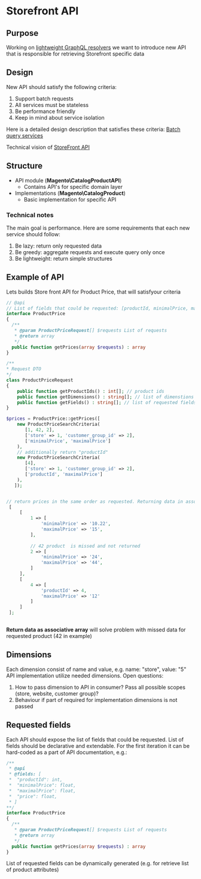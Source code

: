 
# Storefront API

## Purpose
Working on [lightweight GraphQL resolvers](https://github.com/magento-performance/architecture/blob/graphql/design-documents/graph-ql/lightweight-resolver.md) we want to introduce new API
that is responsible for retrieving Storefront specific data

## Design 
New API should satisfy the following criteria:
1. Support batch requests
1. All services must be stateless
1. Be performance friendly
1. Keep in mind about service isolation

Here is a detailed design description that satisfies these criteria: [Batch query services](https://github.com/magento/architecture/pull/163/files?short_path=6bf9437#diff-6bf9437e365a3d978a3743fe86d815f5)

Technical vision of [StoreFront API](https://github.com/magento/architecture/blob/1c3bad3908bb90f45d020fd182881520057678a1/design-documents/storefront/storefront-api.md)

## Structure

* API module (**Magento\CatalogProductAPI**)
  * Contains API's for specific domain layer
* Implementations (**Magento\CatalogProduct**)
  * Basic implementation for specific API

### Technical notes

The main goal is performance. Here are some requirements that each new service should follow:
1. Be lazy: return only requested data
1. Be greedy: aggregate requests and execute query only once
1. Be lightweight:  return simple structures

## Example of API

Lets builds Store front API for Product Price, that will satisfyour criteria

```php
// @api
// List of fields that could be requested: [productId, minimalPrice, maximalPrice, price]
interface ProductPrice
{
  /**
   * @param ProductPriceRequest[] $requests List of requests
   * @return array
   */
  public function getPrices(array $requests) : array
}

/**
* Request DTO
*/
class ProductPriceRequest
{
    public function getProductIds() : int[]; // product ids
    public function getDimensions() : string[]; // list of dimenstions if format: ["name" => "value"]
    public function getFields() : string[]; // list of requested fields. Must be declared with API
}

$prices = ProductPrice::getPrices([
    new ProductPriceSearchCriteria(
       [1, 42, 2],
       ['store' => 1, 'customer_group_id' => 2],
       ['minimalPrice', 'maximalPrice']
    ),
    // additionally return "productId"
    new ProductPriceSearchCriteria(
       [4],
       ['store' => 1, 'customer_group_id' => 2],
       ['productId', 'maximalPrice']
    ),
   ]);


// return prices in the same order as requested. Returning data in associative array
 [
     [
         1 => [
             'minimalPrice' => '10.22',
             'maximalPrice' => '15',
         ],
         
         // 42 product  is missed and not returned
         2 => [
             'minimalPrice' => '24',
             'maximalPrice' => '44',
         ]
     ],
     [
         4 => [
             'productId' => 4,
             'maximalPrice' => '12'
         ]
     ]
 ];
 
```

**Return data as associative array** will solve problem with missed data for requested product (42 in example)

## Dimensions
Each dimension consist of name and value, e.g. name: "store", value: "5"
API implementation utilize needed dimensions. 
Open questions:
1. How to pass dimension to API in consumer? Pass all possible scopes (store, website, customer group)?
1. Behaviour if part of required for implementation dimensions is not passed

## Requested fields

Each API should expose the list of fields that could be requested. List of fields should be declarative and extendable. 
For the first iteration it can be hard-coded as a part of API documentation, e.g.:

```php
/** 
 * @api
 * @fields: [
 *  "productId": int,
 *  "minimalPrice": float,
 *  "maximalPrice": float,
 *  "price": float, 
 * ]
**/ 
interface ProductPrice
{
  /**
   * @param ProductPriceRequest[] $requests List of requests
   * @return array
   */
  public function getPrices(array $requests) : array
}
```

List of requested fields can be dynamically generated (e.g. for retrieve list of product attributes)




